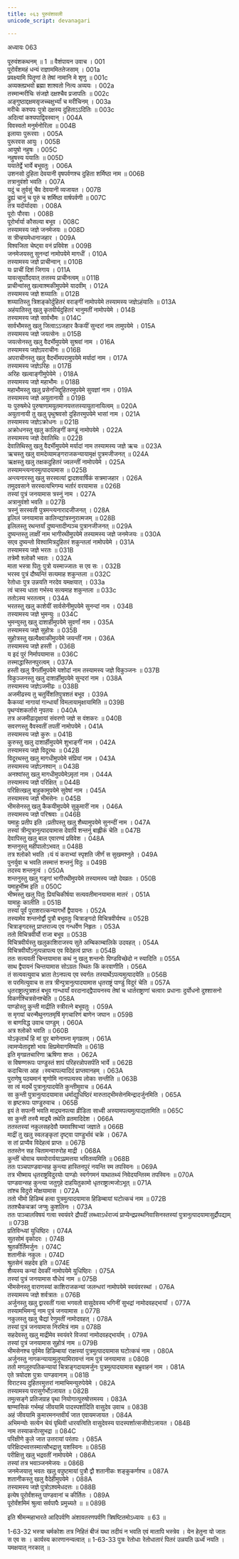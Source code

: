 ```yaml
---
title: ०६३ पुरुवंशावली
unicode_script: devanagari

---
```



अध्यायः 063

पूरुवंशकथनम् ॥ 1 ॥
वैशंपायन उवाच ।	001  
पूरोर्वंशमहं धन्यं राज्ञाममिततेजसाम् ।	001a  
प्रवक्ष्यामि पितॄणां ते तेषां नामानि मे शृणु ॥	001c  
अव्यक्तप्रभवो ब्रह्मा शाश्वतो नित्य अव्ययः ।	002a  
तस्मान्मरीचिः संजज्ञे दक्षश्चैव प्रजापतिः ॥	002c  
अङ्गुष्ठाद्दक्षमसृजच्चक्षुर्भ्यां च मरीचिनम् ।	003a  
मरीचेः कश्यपः पुत्रो दक्षस्य दुहिताऽऽदितिः ॥	003c  
अदित्यां कश्यपाद्विवस्वान् ।	004A  
विवस्वतो मनुर्मनोरिला ॥	004B  
इलायाः पुरूरवाः ।	005A  
पुरूरवस आयुः ।	005B  
आयुषो नहुषः ।	005C  
नहुषस्य ययातिः ॥	005D  
ययातेर्द्वे भार्ये बभूवतुः ।	006A  
उशनसो दुहिता देवयानी वृषपर्वणश्च दुहिता शर्मिष्ठा नाम ॥	006B  
तत्रानुवंशो भवति ।	007A  
यदुं च तुर्वसुं चैव देवयानी व्यजायत ।	007B  
द्रुह्यं चानुं च पूरुं च शर्मिष्ठा वार्षपर्वणी ॥	007C  
तत्र यदोर्यादवाः ।	008A  
पूरोः पौरवाः ।	008B  
पूरोर्भार्या कौसल्या बभूव ।	008C  
तस्यामस्य जज्ञे जनमेजयः ॥	008D  
स त्रीन्हयमेधानाजहार ।	009A  
विश्वजिता चेष्ट्वा वनं प्रविवेश ॥	009B  
जनमेजयस्तु सुनन्दां नामोपयेमे मागधीं ।	010A  
तस्यामस्य जज्ञे प्राचीन्वान् ॥	010B  
यः प्राचीं दिशं जिगाय ।	011A  
यावत्सूर्याोदयात् तत्तस्य प्राचीनत्वम् ॥	011B  
प्राचीन्वांस्तु खल्वाश्मकीमुपयेमे यादवीम् ।	012A  
तस्यामस्य जज्ञे शय्यातिः ॥	012B  
शय्यातिस्तु त्रिशङ्कोर्दुहितरं वराङ्गीं नामोपयेमे तस्यामस्य जज्ञेऽहंयातिः ॥	013A  
अहंयातिस्तु खलु कृतवीर्यदुहितरं भानुमतीं नामोपयेमे ।	014B  
तस्यामस्य जज्ञे सार्वभौमः ॥	014C  
सार्वभौमस्तु खलु जित्वाऽऽजहार कैकयीं सुन्दरां नाम तामुपयेमे ।	015A  
तस्यामस्य जज्ञे जयत्सेनः ॥	015B  
जयत्सेनस्तु खलु वैदर्भीमुपयेमे सुश्रवां नाम ।	016A  
तस्यामस्य जज्ञेऽपराचीनः ॥	016B  
अपराचीनस्तु खलु वैदर्भीमपरामुपयेमे मर्यादां नाम ।	017A  
तस्यामस्य जज्ञेऽरिहः ॥	017B  
अरिहः खल्वाङ्गीमुपेयेमे ।	018A  
तस्यामस्य जज्ञे महाभौमः ॥	018B  
महाभौमस्तु खलु प्रसेनजिद्दुहितरमुपयेमे सुयज्ञां नाम ।	019A  
तस्यामस्य जज्ञे अयुतानायी ॥	019B  
यः पुरुषमेधे पुरुषाणामयुतमानयत्तत्तस्यायुतानायित्वम् ॥	020A  
अयुतानायी तु खलु पृथुश्रवसो दुहितरमुपयेमे भासां नाम ।	021A  
तस्यामस्य जज्ञेऽक्रोधनः ॥	021B  
अक्रोधनस्तु खलु कालिङ्गीं कण्डूं नामोपयेमे ।	022A  
तस्यामस्य जज्ञे देवातिथिः ॥	022B  
देवातिथिस्तु खलु वैदर्भीमुपयेमे मर्यादां नाम तस्यामस्य जज्ञे ऋचः ॥	023A  
ऋचस्तु खलु वामदेव्यामङ्गराजकन्यायामृक्षं पुत्रमजीजनत् ॥	024A  
ऋक्षस्तु खलु तक्षकदुहितरं ज्वलन्तीं नामोपयेमे ।	025A  
तस्यामन्त्यनारमुत्पादयामास ॥	025B  
अन्त्यनारस्तु खलु सरस्वत्यां द्वादशवार्षिकं सत्रमाजहार ।	026A  
तमुदवसाने सरस्वत्यभिगम्य भर्तारं वरयामास ॥	026B  
तस्यां पुत्रं जनयामास त्रस्नुं नाम ।	027A  
अत्रानुवंशो भवति ॥	027B  
त्रस्नुं सरस्वती पुत्रमन्त्यनारादजीजनत् ।	028A  
इलिलं जनयामास कालिन्द्यांत्रस्नुरात्मजम् ॥	028B  
इलिलस्तु रथन्तर्यां दुष्यन्तादीन्पञ्च पुत्रानजीजनत् ॥	029A  
दुष्यन्तस्तु लाक्षीं नाम भागीरथीमुपयेमे तस्यामस्य जज्ञे जनमेजयः ॥	030A  
सएव दुष्यन्तो विश्वामित्रदुहितरं शकुन्तलां नामोपयेमे ।	031A  
तस्यामस्य जज्ञे भरतः ॥	031B  
तत्रेमौ श्लोकौ भवतः ।	032A  
माता भस्त्रा पितुः पुत्रो यस्माज्जातः स एव सः ।	032B  
भरस्व पुत्रं दौष्यन्तिं सत्यमाह शकुन्तला ॥	032C  
रेतोधाः पुत्र उन्नयति नरदेव यमक्षयात् ।	033a  
त्वं चास्य धाता गर्भस्य सत्यमाह शकुन्तला ॥	033c  
ततोऽस्य भरतत्वम् ।	034A  
भरतस्तु खलु काशेयीं सार्वसेनीमुपयेमे सुनन्दां नाम ।	034B  
तस्यामस्य जज्ञे भुमन्युः ॥	034C  
भुमन्युस्तु खलु दाशार्हीमुपयेमे सुवर्णां नाम ।	035A  
तस्यामस्य जज्ञे सुहोत्रः ॥	035B  
सुहोत्रस्तु खल्वैक्ष्वाकीमुपयेमे जयन्तीं नाम ।	036A  
तस्यामस्य जज्ञे हस्ती ।	036B  
य इदं पुरं निर्मापयामास ॥	036C  
तस्माद्धास्तिनपुरत्वम् ।	037A  
हस्ती खलु त्रैगर्तीमुपयेमे यशोदां नाम तस्यामस्य जज्ञे विकुञ्जनः ॥	037B  
विकुञ्जनस्तु खलु दाशार्हीमुपयेमे सुन्दरां नाम ।	038A  
तस्यामस्य जज्ञेऽजमीढः ॥	038B  
अजमीढस्य तु चतुर्विंशतिपुत्रशतं बभूव ।	039A  
कैकय्यां नागायां गान्धार्यां विमलायामृक्षायामिति ॥	039B  
पृथग्वंशकर्तारो नृपतयः ।	040A  
तत्र अजमीढादृक्षायां संवरणो जज्ञे स वंशकरः ॥	040B  
सवरणस्तु वैवस्वतीं तपतीं नामोपयेमे ।	041A  
तस्यामस्य जज्ञे कुरुः ॥	041B  
कुरुस्तु खलु दाशार्हीमुपयेमे शुभाङ्गीं नाम ।	042A  
तस्यामस्य जज्ञे विदूरथः ॥	042B  
विदूरथस्तु खलु मागधीमुपयेमे संप्रियां नाम ।	043A  
तस्यामस्य जज्ञेऽनश्वान् ॥	043B  
अनश्वांस्तु खलु मागधीमुपयेमेऽमृतां नाम ।	044A  
तस्यामस्य जज्ञे परिक्षित् ॥	044B  
परिक्षित्खलु बाहुकामुपयेमे सुवेषां नाम ।	045A  
तस्यामस्य जज्ञे भीमसेनः ॥	045B  
भीमसेनस्तु खलु कैकयीमुपयेमे सुकुमारीं नाम ।	046A  
तस्यामस्य जज्ञे परिश्रवाः ॥	046B  
यमाहुः प्रतीप इति ।प्रतीपस्तु खलु शैब्यामुपयेमे सुनन्दीं नाम ।	047A  
तस्यां त्रीन्पुत्रानुत्पादयामास देवापिं शन्तनुं बाह्लीकं चेति ॥	047B  
देवापिस्तु खलु बाल एवारण्यं प्रविवेश ।	048A  
शन्तनुस्तु महीपालोऽभवत् ॥	048B  
तत्र श्लोको भवति ।यं यं कराभ्यां स्पृशति जीर्णं स सुखमश्नुते ।	049A  
पुनर्युवा च भवति तस्मात्तं शन्तनुं विदुः ॥	049B  
तदस्य शन्तनुत्वं ।	050A  
शन्तनुस्तु खलु गङ्गां भागीरथीमुपयेमे तस्यामस्य जज्ञे देवव्रतः ।	050B  
यमाहुर्भीष्म इति ॥	050C  
भीष्मस्तु खलु पितुः प्रियचिकीर्षया सत्यवतीमानयामास मातरं ।	051A  
यामाहुः कालीति ॥	051B  
तस्यां पूर्वं पुराशरात्कन्यागर्भो द्वैपायनः ।	052A  
तस्यामेव शन्तनोर्द्वौ पुत्रौ बभूवतुः चित्राङ्गदो विचित्रवीर्यश्च ॥	052B  
चित्राङ्गदस्तु प्राप्तराज्य एव गन्धर्वेण निहृतः ।	053A  
ततो विचित्रवीर्यो राजा बभूव ॥	053B  
विचित्रवीर्यस्तु खलुकाशिराजस्य सुते अम्बिकाम्बालिके उदवहत् ।	054A  
विचित्रवीर्योऽनुत्पन्नापत्य एव विदेहत्वं प्राप्तः ॥	054B  
ततः सत्यवती चिन्तयामास कथं नु खलु शन्तनोः पिण्डविच्छेदो न स्यादिति ॥	055A  
साथ द्वैपायनं चिन्तयामास सोऽग्रतः स्थितः किं करवाणीति ।	056A  
तं सत्यवत्युवाच भ्राता तेऽनपत्य एव स्वर्गतः तस्यार्थेऽपत्यमुत्पादयेति ॥	056B  
स परमित्युवाच स तत्र त्रीन्पुत्रानुत्पादयामास धृतराष्ट्रं पाण्डुं विदुरं चेति ॥	057A  
धृतराष्ट्रात्पुत्रशतं बभूव गान्धार्यां वरदानाद्द्वैपायनस्य तेषां च धार्तराष्ट्राणां चत्वारः प्रधानाः दुर्योधनो दुश्शासनो विकर्णश्चित्रसेनश्चेति ॥	058A  
पाण्डोस्तु कुन्ती माद्रीति स्त्रीरत्ने बभूवतुः ।	059A  
स मृगयां चरन्मैथुनगतमृषिं मृगचारिणं बाणेन जघान ॥	059B  
स बाणविद्ध उवाच पाण्डुम् ।	060A  
अत्र श्लोको भवति ॥	060B  
योऽकृतार्थं हि मां ग्रूर बाणेनाघ्ना मृगव्रतम् ।	061A  
त्वामप्येतादृशो भावः क्षिप्रमेवागमिष्यति ॥	061B  
इति मृगव्रतचारिणा ऋषिणा शप्तः ।	062A  
स विषण्णरूपः पाण्डुस्तं शापं परिहरन्नोपसर्पति भार्ये ॥	062B  
कदाचित्स आह ।स्वचापल्यादिदं प्राप्तवानहम् ।	063A  
पुराणेषु पठ्यमानं शृणोमि नानपत्यस्य लोकाः सन्तीति ॥	063B  
सा त्वं मदर्थे पुत्रानुत्पादयेति कुन्तीमुवाच ॥	064A  
सा कुन्ती पुत्रानुत्पादयामास धर्माद्युधिष्ठिरं मारुताद्भीमसेनमिन्द्रादर्जुनमिति ।	065A  
स हृष्टरूपः पाण्डुरुवाच ।	065B  
इयं ते सपत्नी भवति माद्र्यनपत्या व्रीडिता साध्वी अस्यामपत्यमुत्पाद्यतामिति ॥	065C  
सा कुन्ती तस्यै माद्र्यै तथेति व्रतमादिदेश ।	066A  
ततस्तस्यां नकुलसहदेवौ यमावश्विभ्यां जज्ञाते ॥	066B  
माद्रीं तु खलु स्वलङ्कृतां दृष्ट्वा पाण्डुर्भावं चक्रे ।	067A  
स तां प्राप्यैव विदेहत्वं प्राप्तः ॥	067B  
ततस्तेन सह चितामन्वारुरोह माद्री ।	068A  
कुन्तीं चोवाच यमयोरार्ययाऽप्रमत्तया भवितव्यमिति ॥	068B  
ततः पञ्चपाण्डवान्सह कुन्त्या हास्तिनपुरं नयन्ति स्म तपस्विनः ॥	069A  
तत्र भीष्माय धृतराष्ट्रविदुरयोः पाण्डोः स्वर्गगमनं याथातथ्यं निवेदयन्तिस्म तपस्विनः ॥	070A  
पाण्डवान्सह कुन्त्या जतुगृहे दाहयितुकामो धृतराष्ट्रात्मजोऽभूत् ॥	071A  
तांश्च विदुरो मोक्षयामास ।	072A  
ततो भीमो हिडिम्बं हत्वा पुत्रमुत्पादयामास हिडिम्बायां घटोत्कचं नाम ॥	072B  
ततश्चैकचक्रां जग्मुः कुशलिनः ।	073A  
ततः पाञ्चालविषयं गत्वा स्वयंवरे द्रौपदीं लब्ध्वाऽर्धराज्यं प्राप्येन्द्रप्रस्थनिवासिनस्तस्यां पुत्रानुत्पादयामासुर्द्रौपद्याम् ॥	073B  
प्रतिविन्ध्यां युधिष्ठिरः ।	074A  
सुतसोमं वृकोदरः ।	074B  
श्रुतकीर्तिमर्जुनः ।	074C  
शतानीकं नकुलः ।	074D  
श्रुतसेनं सहदेव इति ॥	074E  
शैव्यस्य कन्यां देवकीं नामोपयेमे युधिष्ठिरः ।	075A  
तस्यां पुत्रं जनयामास यौधेयं नाम ॥	075B  
भीमसेनस्तु वाराणस्यां काशिराजकन्यां जलन्धरां नामोपयेमे स्वयंवरस्थां ।	076A  
तस्यामस्य जज्ञे शर्वत्रातः ॥	076B  
अर्जुनस्तु खलु द्वारवतीं गत्वा भगवतो वासुदेवस्य भगिनीं सुभद्रां नामोदवहद्भार्यां ।	077A  
तस्यामभिमन्युं नाम पुत्रं जनयामास ॥	077B  
नकुलस्तु खलु चैद्यां रेणुमतीं नामोदवहत् ।	078A  
तस्यां पुत्रं जनयामास निरमित्रं नाम ॥	078B  
सहदेवस्तु खलु माद्रीमेव स्वयंवरे विजयां नामोदवहद्भार्याम् ।	079A  
तस्यां पुत्रं जनयामास सुहोत्रं नाम ॥	079B  
भीमसेनश्च पूर्वमेव हिडिम्बायां राक्षस्यां पुत्रमुत्पादयामास घटोत्कचं नाम ।	080A  
अर्जुनस्तु नागकन्यायामुलूप्यामिरावन्तं नाम पुत्रं जनयामास ॥	080B  
ततो मणलूरुपतिकन्यायां चित्राङ्गदायामर्जुनः पुत्रमुत्पादयामास बभ्रुवाहनं नाम ।	081A  
एते त्रयोदश पुत्राः पाण्डवानाम् ॥	081B  
विराटस्य दुहितरमुत्तरां नामाभिमन्युरुपेयेमे ।	082A  
तस्यामस्य परासुर्गर्भोऽजायत ॥	082B  
तमुत्सङ्गे प्रतिजग्राह पृथा नियोगात्पुरुषोत्तमस्य ।	083A  
षाण्मासिकं गर्भमहं जीवयामि पादस्पर्शादिति वासुदेव उवाच ॥	083B  
अहं जीवयामि कुमारमनन्तवीर्यं जात एवायमजायत ।	084A  
अभिमन्योः सत्येन चेयं पृथिवी धारयत्विति वासुदेवस्य पादस्पर्शात्सजीवोऽजायत ।	084B  
नाम तस्याकरोत्सुभद्रा ॥	084C  
परिक्षीणे कुले जात उत्तरायां परंतपः ।	085A  
परिक्षिदभवत्तस्मात्सौभद्रात्तु यशस्विनः ॥	085B  
परीक्षित्तु खलु भद्रवतीं नामोपयेमे ।	086A  
तस्यां तत्र भवाञ्जनमेजयः ॥	086B  
जनमेजयात्तु भवतः खलु वपुष्टमायां पुत्रौ द्वौ शतानीकः शङ्कुकर्णश्च ॥	087A  
शतानीकस्तु खलु वैदेहीमुपयेमे ।	088A  
तस्यामस्य जज्ञे पुत्रोऽश्वमेधदत्तः ॥	088B  
इत्येष पूरोर्वंशस्तु पाण्डवानां च कीर्तितः ।	089A  
पूरोर्वंशमिमं श्रुत्वा सर्वपापैः प्रमुच्यते ॥ ॥	089B  

इति श्रीमन्महाभारते आदिपर्वणि अंशावतरणपर्वणि त्रिषष्टितमोऽध्यायः ॥ 63 ॥

1-63-32 भस्त्रा चर्मकोशः तत्र निहितं बीजं यथा तदीयं न भवति एवं मातापि भस्त्रेव । येन हेतुना यो जातः स एव सः । कार्यस्य कारणानन्यत्वात् ॥ 1-63-33 पुत्रः रेतोधाः रेतोधातारं पितरं उन्नयति ऊर्ध्वं नयति । यमक्षयात् नरकात् ॥